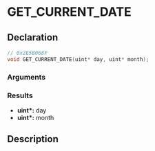 # GET_CURRENT_DATE

## Declaration
```cpp
// 0x2E5B068F
void GET_CURRENT_DATE(uint* day, uint* month);
```

### Arguments

### Results
- **uint\*:** day
- **uint\*:** month

## Description
